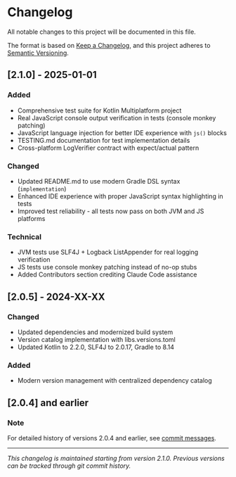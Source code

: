 # Changelog

All notable changes to this project will be documented in this file.

The format is based on [Keep a Changelog](https://keepachangelog.com/en/1.0.0/),
and this project adheres to [Semantic Versioning](https://semver.org/spec/v2.0.0.html).

## [2.1.0] - 2025-01-01

### Added
- Comprehensive test suite for Kotlin Multiplatform project
- Real JavaScript console output verification in tests (console monkey patching)
- JavaScript language injection for better IDE experience with `js()` blocks
- TESTING.md documentation for test implementation details
- Cross-platform LogVerifier contract with expect/actual pattern

### Changed
- Updated README.md to use modern Gradle DSL syntax (`implementation`)
- Enhanced IDE experience with proper JavaScript syntax highlighting in tests
- Improved test reliability - all tests now pass on both JVM and JS platforms

### Technical
- JVM tests use SLF4J + Logback ListAppender for real logging verification
- JS tests use console monkey patching instead of no-op stubs
- Added Contributors section crediting Claude Code assistance

## [2.0.5] - 2024-XX-XX

### Changed
- Updated dependencies and modernized build system
- Version catalog implementation with libs.versions.toml
- Updated Kotlin to 2.2.0, SLF4J to 2.0.17, Gradle to 8.14

### Added
- Modern version management with centralized dependency catalog

## [2.0.4] and earlier

### Note
For detailed history of versions 2.0.4 and earlier, see [commit messages](https://github.com/Lewik/klog/commits/master).

---

*This changelog is maintained starting from version 2.1.0. Previous versions can be tracked through git commit history.*